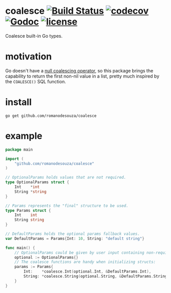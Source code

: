 # coalesce [![Build Status](https://travis-ci.com/romanodesouza/coalesce.svg?branch=master)](https://travis-ci.com/romanodesouza/coalesce) [![codecov](https://codecov.io/gh/romanodesouza/coalesce/branch/master/graph/badge.svg)](https://codecov.io/gh/romanodesouza/coalesce) [![Godoc](http://img.shields.io/badge/godoc-reference-blue.svg?style=flat)](https://godoc.org/github.com/romanodesouza/coalesce) [![license](http://img.shields.io/badge/license-MIT-red.svg?style=flat)](https://raw.githubusercontent.com/romanodesouza/coalesce/master/LICENSE)

Coalesce built-in Go types.

# motivation
Go doesn't have a [null coalescing operator](https://en.wikipedia.org/wiki/Null_coalescing_operator), so this package brings the capability to return the first non-nil value in a list, pretty much inspired by the `COALESCE()` SQL function.

# install
```
go get github.com/romanodesouza/coalesce
```

# example

```go
package main

import (
	"github.com/romanodesouza/coalesce"
)

// OptionalParams holds values that are not required.
type OptionalParams struct {
	Int    *int
	String *string
}

// Params represents the "final" structure to be used.
type Params struct {
	Int    int
	String string
}

// DefaultParams holds the optional params fallback values.
var DefaultParams = Params{Int: 10, String: "default string"}

func main() {
	// OptionalParams could be given by user input containing non-required field values.
	optional := OptionalParams{}
	// The coalesce functions are handy when initializing structs:
	params := Params{
		Int:    *coalesce.Int(optional.Int, &DefaultParams.Int),
		String: *coalesce.String(optional.String, &DefaultParams.String),
	}
}
```
